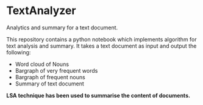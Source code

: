 # TextAnalyzer
Analytics and summary for a text document.

This repository contains a python notebook which implements algorithm for text analysis and summary. It takes a text
document as input and output the following:

* Word cloud of Nouns
* Bargraph of very frequent words
* Bargraph of frequent nouns
* Summary of text document

**LSA technique has been used to summarise the content of documents.**

